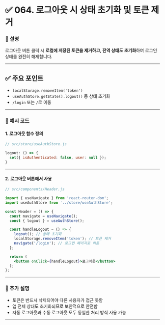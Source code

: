 # ✅ 064. 로그아웃 시 상태 초기화 및 토큰 제거

### 📄 설명

로그아웃 버튼 클릭 시
**로컬에 저장된 토큰을 제거하고, 전역 상태도 초기화**하여
로그인 상태를 완전히 해제합니다.

---

## ✅ 주요 포인트

* `localStorage.removeItem('token')`
* `useAuthStore.getState().logout()` 등 상태 초기화
* `/login` 또는 `/`로 이동

---

### 📁 예시 코드

#### 1. 로그아웃 함수 정의

```jsx
// src/store/useAuthStore.js

logout: () => {
  set({ isAuthenticated: false, user: null });
}
```

---

#### 2. 로그아웃 버튼에서 사용

```jsx
// src/components/Header.js

import { useNavigate } from 'react-router-dom';
import useAuthStore from '../store/useAuthStore';

const Header = () => {
  const navigate = useNavigate();
  const { logout } = useAuthStore();

  const handleLogout = () => {
    logout(); // 상태 초기화
    localStorage.removeItem('token'); // 토큰 제거
    navigate('/login'); // 로그인 페이지로 이동
  };

  return (
    <button onClick={handleLogout}>로그아웃</button>
  );
};
```

---

### 📝 추가 설명

* 토큰은 반드시 삭제되어야 다른 사용자가 접근 못함
* 앱 전체 상태도 초기화되므로 보안적으로 안전함
* 자동 로그아웃과 수동 로그아웃 모두 동일한 처리 방식 사용 가능

---

